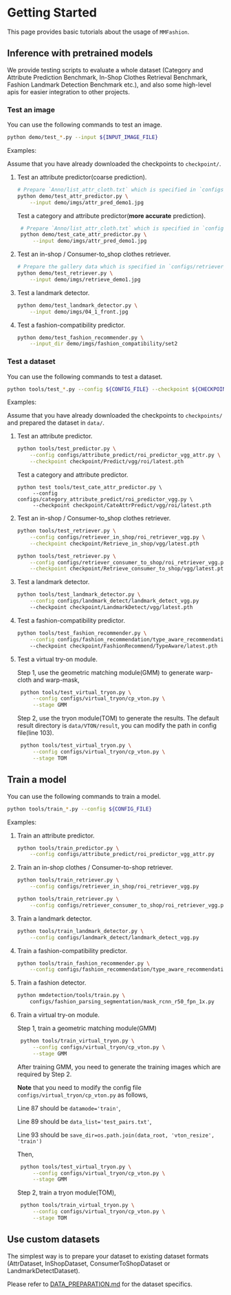 # Getting Started

This page provides basic tutorials about the usage of `MMFashion`.


## Inference with pretrained models

We provide testing scripts to evaluate a whole dataset (Category and Attribute Prediction Benchmark, In-Shop Clothes Retrieval Benchmark, Fashion Landmark Detection Benchmark etc.),
and also some high-level apis for easier integration to other projects.

### Test an image

You can use the following commands to test an image.

```sh
python demo/test_*.py --input ${INPUT_IMAGE_FILE}
```

Examples:

Assume that you have already downloaded the checkpoints to `checkpoint/`.

1. Test an attribute predictor(coarse prediction).

    ```sh
    # Prepare `Anno/list_attr_cloth.txt` which is specified in `configs/attribute_predict/global_predictor_vgg_attr.py`
    python demo/test_attr_predictor.py \
        --input demo/imgs/attr_pred_demo1.jpg
    ```

   Test a category and attribute predictor(**more accurate** prediction).

   ```sh
    # Prepare `Anno/list_attr_cloth.txt` which is specified in `configs/category_attribute_predict/global_predictor_vgg_attr.py`
    python demo/test_cate_attr_predictor.py \
        --input demo/imgs/attr_pred_demo1.jpg
   ```

2. Test an in-shop / Consumer-to_shop clothes retriever.

    ```sh
    # Prepare the gallery data which is specified in `configs/retriever_in_shop/global_retriever_vgg_loss_id.py`
    python demo/test_retriever.py \
        --input demo/imgs/retrieve_demo1.jpg
    ```

3. Test a landmark detector.

    ```sh
    python demo/test_landmark_detector.py \
        --input demo/imgs/04_1_front.jpg
    ```

4. Test a fashion-compatibility predictor.

    ```sh
    python demo/test_fashion_recommender.py \
        --input_dir demo/imgs/fashion_compatibility/set2
    ```


### Test a dataset

You can use the following commands to test a dataset.

```sh
python tools/test_*.py --config ${CONFIG_FILE} --checkpoint ${CHECKPOINT_FILE}
```

Examples:

Assume that you have already downloaded the checkpoints to `checkpoints/` and prepared the dataset in `data/`.

1. Test an attribute predictor.

    ```sh
    python tools/test_predictor.py \
        --config configs/attribute_predict/roi_predictor_vgg_attr.py \
        --checkpoint checkpoint/Predict/vgg/roi/latest.pth
    ```

   Test a category and attribute predictor.

   ```
   python test tools/test_cate_attr_predictor.py \
        --config configs/category_attribute_predict/roi_predictor_vgg.py \
        --checkpoint checkpoint/CateAttrPredict/vgg/roi/latest.pth
   ```

2. Test an in-shop / Consumer-to_shop clothes retriever.

    ```sh
    python tools/test_retriever.py \
        --config configs/retriever_in_shop/roi_retriever_vgg.py \
        --checkpoint checkpoint/Retrieve_in_shop/vgg/latest.pth
    ```

    ```sh
    python tools/test_retriever.py \
        --config configs/retriever_consumer_to_shop/roi_retriever_vgg.py \
        --checkpoint checkpoint/Retrieve_consumer_to_shop/vgg/latest.pth
    ```

3. Test a landmark detector.

    ```sh
    python tools/test_landmark_detector.py \
        --config configs/landmark_detect/landmark_detect_vgg.py
        --checkpoint checkpoint/LandmarkDetect/vgg/latest.pth
    ```

4. Test a fashion-compatibility predictor.

    ```sh
    python tools/test_fashion_recommender.py \
        --config configs/fashion_recommendation/type_aware_recommendation_polyvore_disjoint.py
        --checkpoint checkpoint/FashionRecommend/TypeAware/latest.pth
    ```


6. Test a virtual try-on module.

   Step 1, use the geometric matching module(GMM) to generate warp-cloth and warp-mask,
   ```sh
    python tools/test_virtual_tryon.py \
        --config configs/virtual_tryon/cp_vton.py \
        --stage GMM
    ```

    Step 2, use the tryon module(TOM) to generate the results.
    The default result directory is `data/VTON/result`, you can modify the path in config file(line 103).
   ```sh
    python tools/test_virtual_tryon.py \
        --config configs/virtual_tryon/cp_vton.py \
        --stage TOM
    ```



## Train a model

You can use the following commands to train a model.

```sh
python tools/train_*.py --config ${CONFIG_FILE}
```

Examples:

1. Train an attribute predictor.

    ```sh
    python tools/train_predictor.py \
        --config configs/attribute_predict/roi_predictor_vgg_attr.py
    ```

2. Train an in-shop clothes / Consumer-to-shop retriever.

    ```sh
    python tools/train_retriever.py \
        --config configs/retriever_in_shop/roi_retriever_vgg.py
    ```

    ```sh
    python tools/train_retriever.py \
        --config configs/retriever_consumer_to_shop/roi_retriever_vgg.py
    ```

3. Train a landmark detector.

    ```sh
    python tools/train_landmark_detector.py \
        --config configs/landmark_detect/landmark_detect_vgg.py
    ```

4. Train a fashion-compatibility predictor.

    ```sh
    python tools/train_fashion_recommender.py \
        --config configs/fashion_recommendation/type_aware_recommendation_polyvore_disjoint.py
    ```

5. Train a fashion detector.

    ```sh
    python mmdetection/tools/train.py \
        configs/fashion_parsing_segmentation/mask_rcnn_r50_fpn_1x.py
    ```

6. Train a virtual try-on module.

   Step 1, train a geometric matching module(GMM)
   ```sh
    python tools/train_virtual_tryon.py \
        --config configs/virtual_tryon/cp_vton.py \
        --stage GMM
    ```

    After training GMM, you need to generate the training images which are required by Step 2.

    **Note** that you need to modify the config file `configs/virtual_tryon/cp_vton.py` as follows,

    Line 87 should be `datamode='train'`,

    Line 89 should be `data_list='test_pairs.txt'`,

    Line 93 should be `save_dir=os.path.join(data_root, 'vton_resize', 'train')`

    Then,
   ```sh
    python tools/test_virtual_tryon.py \
        --config configs/virtual_tryon/cp_vton.py \
        --stage GMM
    ```

   Step 2, train a tryon module(TOM),
   ```sh
    python tools/train_virtual_tryon.py \
        --config configs/virtual_tryon/cp_vton.py \
        --stage TOM
    ```



## Use custom datasets

The simplest way is to prepare your dataset to existing dataset formats (AttrDataset, InShopDataset, ConsumerToShopDataset or LandmarkDetectDataset).

Please refer to [DATA_PREPARATION.md](DATA_PREPARATION.md) for the dataset specifics.
